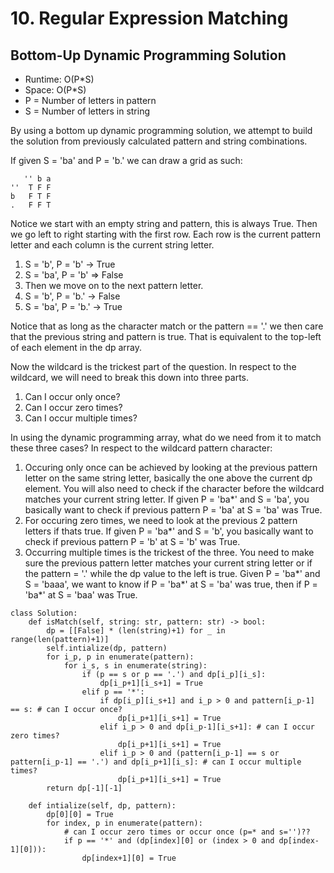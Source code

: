 # 10. Regular Expression Matching

## Bottom-Up Dynamic Programming Solution
- Runtime: O(P*S)
- Space: O(P*S)
- P = Number of letters in pattern
- S = Number of letters in string

By using a bottom up dynamic programming solution, we attempt to build the solution from previously calculated pattern and string combinations.

If given S = 'ba' and P = 'b.' we can draw a grid as such:
```
   '' b a
''  T F F
b   F T F
.   F F T
```
Notice we start with an empty string and pattern, this is always True. Then we go left to right starting with the first row.
Each row is the current pattern letter and each column is the current string letter.

1. S = 'b', P = 'b' -> True
2. S = 'ba', P = 'b' => False
3. Then we move on to the next pattern letter.
4. S = 'b', P = 'b.' -> False
5. S = 'ba', P = 'b.' -> True

Notice that as long as the character match or the pattern == '.' we then care that the previous string and pattern is true.
That is equivalent to the top-left of each element in the dp array.

Now the wildcard is the trickest part of the question.
In respect to the wildcard, we will need to break this down into three parts.
1. Can I occur only once?
2. Can I occur zero times?
3. Can I occur multiple times?

In using the dynamic programming array, what do we need from it to match these three cases?
In respect to the wildcard pattern character:
1. Occuring only once can be achieved by looking at the previous pattern letter on the same string letter, basically the one above the current dp element. You will also need to check if the character before the wildcard matches your current string letter. If given P = 'ba*' and S = 'ba', you basically want to check if previous pattern P = 'ba' at S = 'ba' was True.
2. For occuring zero times, we need to look at the previous 2 pattern letters if thats true. If given P = 'ba*' and S = 'b', you basically want to check if previous pattern P = 'b' at S = 'b' was True. 
3. Occurring multiple times is the trickest of the three. You need to make sure the previous pattern letter matches your current string letter or if the pattern = '.' while the dp value to the left is true. Given P = 'ba*' and S = 'baaa', we want to know if P = 'ba*' at S = 'ba' was true, then if P = 'ba*' at S = 'baa' was True.

```
class Solution:
    def isMatch(self, string: str, pattern: str) -> bool:
        dp = [[False] * (len(string)+1) for _ in range(len(pattern)+1)]
        self.intialize(dp, pattern)
        for i_p, p in enumerate(pattern):
            for i_s, s in enumerate(string):
                if (p == s or p == '.') and dp[i_p][i_s]:
                    dp[i_p+1][i_s+1] = True
                elif p == '*':
                    if dp[i_p][i_s+1] and i_p > 0 and pattern[i_p-1] == s: # can I occur once?
                        dp[i_p+1][i_s+1] = True
                    elif i_p > 0 and dp[i_p-1][i_s+1]: # can I occur zero times?
                        dp[i_p+1][i_s+1] = True
                    elif i_p > 0 and (pattern[i_p-1] == s or pattern[i_p-1] == '.') and dp[i_p+1][i_s]: # can I occur multiple times?
                        dp[i_p+1][i_s+1] = True
        return dp[-1][-1]
    
    def intialize(self, dp, pattern):
        dp[0][0] = True
        for index, p in enumerate(pattern):
            # can I occur zero times or occur once (p=* and s='')??
            if p == '*' and (dp[index][0] or (index > 0 and dp[index-1][0])):
                dp[index+1][0] = True
```
